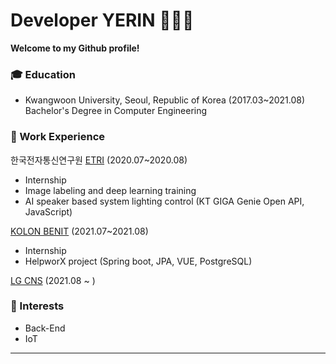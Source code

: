 # Developer YERIN 👩🏻‍💻

**Welcome to my Github profile!**  

### :mortar_board: Education 
- Kwangwoon University, Seoul, Republic of Korea (2017.03~2021.08)   
  Bachelor's Degree in Computer Engineering     
    
    
    
### :office: Work Experience
한국전자통신연구원 [ETRI](https://www.etri.re.kr/intro.html) (2020.07~2020.08)    
  - Internship    
  - Image labeling and deep learning training    
  - AI speaker based system lighting control (KT GIGA Genie Open API, JavaScript)    
    
    

[KOLON BENIT](https://www.kolonbenit.com/main/index.do) (2021.07~2021.08)       
  - Internship    
  - HelpworX project (Spring boot, JPA, VUE, PostgreSQL)      



[LG CNS](https://www.lgcns.co.kr/) (2021.08 ~ )       
    
    
    
### :star2: Interests
- Back-End
- IoT   

   
   
------
